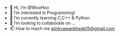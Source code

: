 - 👋 Hi, I’m @WooHoo
- 👀 I’m interested in Programming!
- 🌱 I’m currently learning C,C++ & Python
- 💞️ I’m looking to collaborate on ...
- 📫 How to reach me ajinkyawankhede15@gmail.com

<!---
TheUnknownAJ/TheUnknownAJ is a ✨ special ✨ repository because its `README.md` (this file) appears on your GitHub profile.
You can click the Preview link to take a look at your changes.
--->
